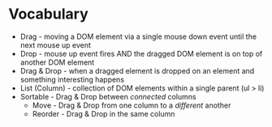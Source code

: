 # Vocabulary

 * Drag - moving a DOM element via a single mouse down event until the next mouse up event
 * Drop - mouse up event fires AND the dragged DOM element is on top of another DOM element
 * Drag & Drop - when a dragged element is dropped on an element and something interesting happens
 * List (Column) - collection of DOM elements within a single parent (ul > li)
 * Sortable - Drag & Drop between *connected* columns
   * Move - Drag & Drop from one column to a *different* another
   * Reorder - Drag & Drop in the same column






